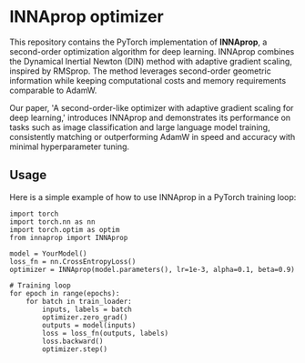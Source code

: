# INNAprop optimizer

This repository contains the PyTorch implementation of **INNAprop**, a second-order optimization algorithm for deep learning. INNAprop combines the Dynamical Inertial Newton (DIN) method with adaptive gradient scaling, inspired by RMSprop. The method leverages second-order geometric information while keeping computational costs and memory requirements comparable to AdamW.

Our paper, 'A second-order-like optimizer with adaptive gradient scaling for deep learning,' introduces INNAprop and demonstrates its performance on tasks such as image classification and large language model training, consistently matching or outperforming AdamW in speed and accuracy with minimal hyperparameter tuning.


## Usage

Here is a simple example of how to use INNAprop in a PyTorch training loop:

```
import torch
import torch.nn as nn
import torch.optim as optim
from innaprop import INNAprop

model = YourModel()
loss_fn = nn.CrossEntropyLoss()
optimizer = INNAprop(model.parameters(), lr=1e-3, alpha=0.1, beta=0.9)

# Training loop
for epoch in range(epochs):
    for batch in train_loader:
        inputs, labels = batch
        optimizer.zero_grad()
        outputs = model(inputs)
        loss = loss_fn(outputs, labels)
        loss.backward()
        optimizer.step()
```
